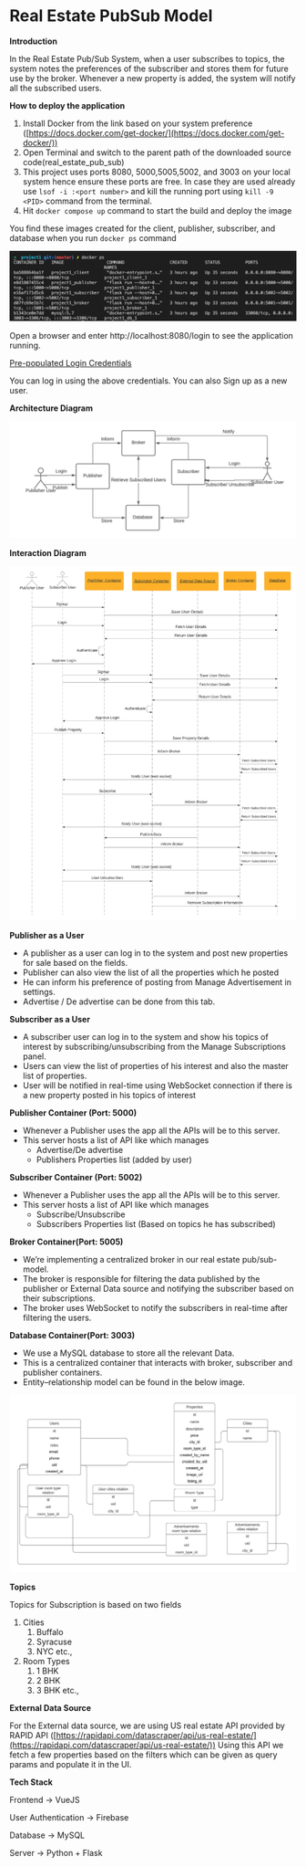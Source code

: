 # Real Estate PubSub Model

**Introduction**

In the Real Estate Pub/Sub System, when a user subscribes to topics, the system notes the preferences of the subscriber and stores them for future use by the broker. Whenever a new property is added, the system will notify all the subscribed users.

**How to deploy the application**

1. Install Docker from the link based on your system preference ([https://docs.docker.com/get-docker/](https://docs.docker.com/get-docker/))
2. Open Terminal and switch to the parent path of the downloaded source code(real_estate_pub_sub)
3. This project uses ports 8080, 5000,5005,5002, and 3003 on your local system hence ensure these ports are free. In case they are used already use `lsof -i :<port number>` and kill the running port using `kill -9 <PID>` command from the terminal.
4. Hit `docker compose up` command to start the build and deploy the image

You find these images created for the client, publisher, subscriber, and database when you run `docker ps` command

![Screen Shot 2021-10-23 at 10.32.30 PM.png](asset-md/Screen_Shot_2021-10-23_at_10.32.30_PM.png)

Open a browser and enter http://localhost:8080/login to see the application running.

[Pre-populated Login Credentials](https://www.notion.so/214e3136b14c43eeb3d14f7e4fb1b85b)

You can log in using the above credentials. You can also Sign up as a new user.

**Architecture Diagram**

![Blank diagram (2).jpeg](<asset-md/Blank_diagram_(2).jpeg>)

**Interaction Diagram**

![Real Estate Pub Sub Sequence diagram (6).jpeg](<asset-md/Real_Estate_Pub_Sub_Sequence_diagram_(6).jpeg>)

**Publisher as a User**

- A publisher as a user can log in to the system and post new properties for sale based on the fields.
- Publisher can also view the list of all the properties which he posted
- He can inform his preference of posting from Manage Advertisement in settings.
- Advertise / De advertise can be done from this tab.

**Subscriber as a User**

- A subscriber user can log in to the system and show his topics of interest by subscribing/unsubscribing from the Manage Subscriptions panel.
- Users can view the list of properties of his interest and also the master list of properties.
- User will be notified in real-time using WebSocket connection if there is a new property posted in his topics of interest

**Publisher Container (Port: 5000)**

- Whenever a Publisher uses the app all the APIs will be to this server.
- This server hosts a list of API like which manages
  - Advertise/De advertise
  - Publishers Properties list (added by user)

**Subscriber Container (Port: 5002)**

- Whenever a Publisher uses the app all the APIs will be to this server.
- This server hosts a list of API like which manages
  - Subscribe/Unsubscribe
  - Subscribers Properties list (Based on topics he has subscribed)

**Broker Container(Port: 5005)**

- We’re implementing a centralized broker in our real estate pub/sub-model.
- The broker is responsible for filtering the data published by the publisher or External Data source and notifying the subscriber based on their subscriptions.
- The broker uses WebSocket to notify the subscribers in real-time after filtering the users.

**Database Container(Port: 3003)**

- We use a MySQL database to store all the relevant Data.
- This is a centralized container that interacts with broker, subscriber and publisher containers.
- Entity–relationship model can be found in the below image.

![Pub_Sub ER diagram (1).jpeg](<asset-md/Pub_Sub_ER_diagram_(1).jpeg>)

**Topics**

Topics for Subscription is based on two fields

1. Cities
   1. Buffalo
   2. Syracuse
   3. NYC etc.,
2. Room Types
   1. 1 BHK
   2. 2 BHK
   3. 3 BHK etc.,

**External Data Source**

For the External data source, we are using US real estate API provided by RAPID API ([https://rapidapi.com/datascraper/api/us-real-estate/](https://rapidapi.com/datascraper/api/us-real-estate/)) Using this API we fetch a few properties based on the filters which can be given as query params and populate it in the UI.

**Tech Stack**

Frontend → VueJS

User Authentication → Firebase

Database → MySQL

Server → Python + Flask

